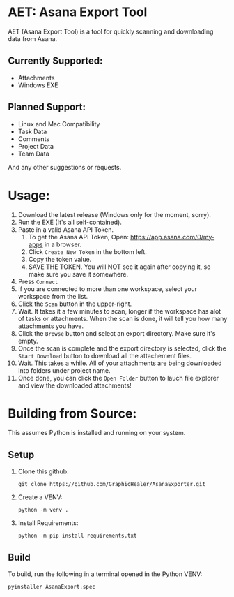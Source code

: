 # AET: Asana Export Tool
AET (Asana Export Tool) is a tool for quickly scanning and downloading data from Asana.

## Currently Supported:
- Attachments
- Windows EXE

## Planned Support:
- Linux and Mac Compatibility
- Task Data
- Comments
- Project Data
- Team Data

And any other suggestions or requests.

# Usage:
1. Download the latest release (Windows only for the moment, sorry).
2. Run the EXE (It's all self-contained).
3. Paste in a valid Asana API Token.
   1. To get the Asana API Token, Open: https://app.asana.com/0/my-apps in a browser.
   2. Click `Create New Token` in the bottom left.
   3. Copy the token value.
   4. SAVE THE TOKEN. You will NOT see it again after copying it, so make sure you save it somewhere.
4. Press `Connect`
5. If you are connected to more than one workspace, select your workspace from the list.
6. Click the `Scan` button in the upper-right.
7. Wait. It takes it a few minutes to scan, longer if the workspace has alot of tasks or attachments. When the scan is done, it will tell you how many attachments you have.
8. Click the `Browse` button and select an export directory. Make sure it's empty.
9.  Once the scan is complete and the export directory is selected, click the `Start Download` button to download all the attachement files.
10. Wait. This takes a while. All of your attachments are being downloaded into folders under project name.
11. Once done, you can click the `Open Folder` button to lauch file explorer and view the downloaded attachments!

# Building from Source:
This assumes Python is installed and running on your system.

## Setup
1. Clone this github:
    ```
    git clone https://github.com/GraphicHealer/AsanaExporter.git
    ```
2. Create a VENV:
    ```
    python -m venv .
    ```
3. Install Requirements:
    ```
    python -m pip install requirements.txt
    ```

## Build
To build, run the following in a terminal opened in the Python VENV:
```
pyinstaller AsanaExport.spec
```
